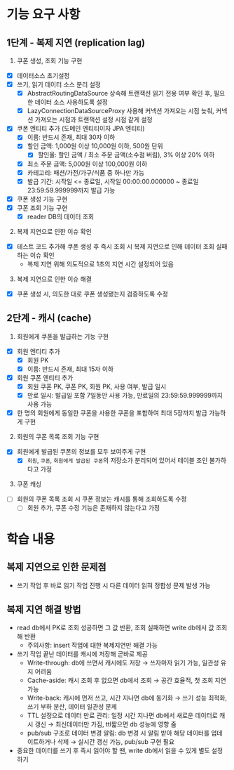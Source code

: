 # 기능 요구 사항

## 1단계 - 복제 지연 (replication lag)

1. 쿠폰 생성, 조회 기능 구현

- [x] 데이터소스 초기설정
- [x] 쓰기, 읽기 데이터 소스 분리 설정
    - [x] AbstractRoutingDataSource 상속해 트랜잭션 읽기 전용 여부 확인 후, 필요한 데이터 소스 사용하도록 설정
    - [x] LazyConnectionDataSourceProxy 사용해 커넥션 가져오는 시점 늦춰, 커넥션 가져오는 시점과 트랜잭션 설정 시점 같게 설정
- [x] 쿠폰 엔티티 추가 (도메인 엔티티이자 JPA 엔티티)
    - [x] 이름: 반드시 존재, 최대 30자 이하
    - [x] 할인 금액: 1,000원 이상 10,000원 이하, 500원 단위
        - [x] 할인율: 할인 금액 / 최소 주문 금액(소수점 버림), 3% 이상 20% 이하
    - [x] 최소 주문 금액: 5,000원 이상 100,000원 이하
    - [x] 카테고리: 패션/가전/가구/식품 중 하나만 가능
    - [x] 발급 기간: 시작일 <= 종료일, 시작일 00:00:00.000000 ~ 종료일 23:59:59.999999까지 발급 가능
- [x] 쿠폰 생성 기능 구현
- [x] 쿠폰 조회 기능 구현
    - [x] reader DB의 데이터 조회

2. 복제 지연으로 인한 이슈 확인

- [x] 테스트 코드 추가해 쿠폰 생성 후 즉시 조회 시 복제 지연으로 인해 데이터 조회 실패하는 이슈 확인
    - 복제 지연 위해 의도적으로 1초의 지연 시간 설정되어 있음

3. 복제 지연으로 인한 이슈 해결

- [x] 쿠폰 생성 시, 의도한 대로 쿠폰 생성됐는지 검증하도록 수정

## 2단계 - 캐시 (cache)

1. 회원에게 쿠폰을 발급하는 기능 구현

- [x] 회원 엔티티 추가
    - [x] 회원 PK
    - [x] 이름: 반드시 존재, 최대 15자 이하
- [x] 회원 쿠폰 엔티티 추가
    - [x] 회원 쿠폰 PK, 쿠폰 PK, 회원 PK, 사용 여부, 발급 일시
    - [x] 만료 일시: 발급일 포함 7일동안 사용 가능, 만료일의 23:59:59.999999까지 사용 가능
- [x] 한 명의 회원에게 동일한 쿠폰을 사용한 쿠폰을 포함하여 최대 5장까지 발급 가능하게 구현

2. 회원의 쿠폰 목록 조회 기능 구현

- [x] 회원에게 발급된 쿠폰의 정보를 모두 보여주게 구현
    - [x] `회원`, `쿠폰`, `회원에게 발급된 쿠폰`의 저장소가 분리되어 있어서 테이블 조인 불가하다고 가정

3. 쿠폰 캐싱

- [ ] 회원의 쿠폰 목록 조회 시 쿠폰 정보는 캐시를 통해 조회하도록 수정
    - [ ] 회원 추가, 쿠폰 수정 기능은 존재하지 않는다고 가정

# 학습 내용

## 복제 지연으로 인한 문제점

- 쓰기 작업 후 바로 읽기 작업 진행 시 다른 데이터 읽혀 정합성 문제 발생 가능

## 복제 지연 해결 방법

- read db에서 PK로 조회 성공하면 그 값 반환, 조회 실패하면 write db에서 값 조회해 반환
    - 주의사항: insert 작업에 대한 복제지연만 해결 가능
- 쓰기 작업 끝난 데이터를 캐시에 저장해 곧바로 제공
    - Write-through: db에 쓰면서 캐시에도 저장 → 쓰자마자 읽기 가능, 일관성 유지 어려움
    - Cache-aside: 캐시 조회 후 없으면 db에서 조회 → 공간 효율적, 첫 조회 지연 가능
    - Write-back: 캐시에 먼저 쓰고, 시간 지나면 db에 동기화 → 쓰기 성능 최적화, 쓰기 부하 분산, 데이터 일관성 문제
    - TTL 설정으로 데이터 만료 관리: 일정 시간 지나면 db에서 새로운 데이터로 캐시 갱신 → 최신데이터만 가짐, ttl짧으면 db 성능에 영향 줌
    - pub/sub 구조로 데이터 변경 알림: db 변경 시 알림 받아 해당 데이터를 업데이트하거나 삭제 → 실시간 갱신 가능, pub/sub 구현 필요
- 중요한 데이터를 쓰기 후 즉시 읽어야 할 땐, write db에서 읽을 수 있게 별도 설정하기
